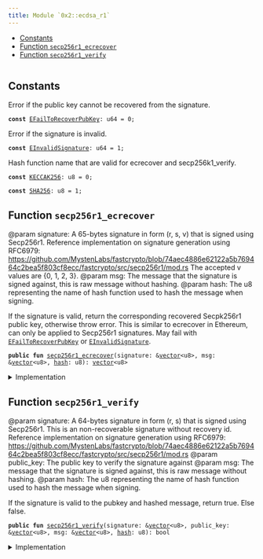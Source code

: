 ```yaml
---
title: Module `0x2::ecdsa_r1`
---
```




-  [Constants](#@Constants_0)
-  [Function `secp256r1_ecrecover`](#0x2_ecdsa_r1_secp256r1_ecrecover)
-  [Function `secp256r1_verify`](#0x2_ecdsa_r1_secp256r1_verify)


<pre><code></code></pre>



<a name="@Constants_0"></a>

## Constants


<a name="0x2_ecdsa_r1_EFailToRecoverPubKey"></a>

Error if the public key cannot be recovered from the signature.


<pre><code><b>const</b> <a href="ecdsa_r1.md#0x2_ecdsa_r1_EFailToRecoverPubKey">EFailToRecoverPubKey</a>: u64 = 0;
</code></pre>



<a name="0x2_ecdsa_r1_EInvalidSignature"></a>

Error if the signature is invalid.


<pre><code><b>const</b> <a href="ecdsa_r1.md#0x2_ecdsa_r1_EInvalidSignature">EInvalidSignature</a>: u64 = 1;
</code></pre>



<a name="0x2_ecdsa_r1_KECCAK256"></a>

Hash function name that are valid for ecrecover and secp256k1_verify.


<pre><code><b>const</b> <a href="ecdsa_r1.md#0x2_ecdsa_r1_KECCAK256">KECCAK256</a>: u8 = 0;
</code></pre>



<a name="0x2_ecdsa_r1_SHA256"></a>



<pre><code><b>const</b> <a href="ecdsa_r1.md#0x2_ecdsa_r1_SHA256">SHA256</a>: u8 = 1;
</code></pre>



<a name="0x2_ecdsa_r1_secp256r1_ecrecover"></a>

## Function `secp256r1_ecrecover`

@param signature: A 65-bytes signature in form (r, s, v) that is signed using
Secp256r1. Reference implementation on signature generation using RFC6979:
https://github.com/MystenLabs/fastcrypto/blob/74aec4886e62122a5b769464c2bea5f803cf8ecc/fastcrypto/src/secp256r1/mod.rs
The accepted v values are {0, 1, 2, 3}.
@param msg: The message that the signature is signed against, this is raw message without hashing.
@param hash: The u8 representing the name of hash function used to hash the message when signing.

If the signature is valid, return the corresponding recovered Secpk256r1 public
key, otherwise throw error. This is similar to ecrecover in Ethereum, can only be
applied to Secp256r1 signatures. May fail with <code><a href="ecdsa_r1.md#0x2_ecdsa_r1_EFailToRecoverPubKey">EFailToRecoverPubKey</a></code> or <code><a href="ecdsa_r1.md#0x2_ecdsa_r1_EInvalidSignature">EInvalidSignature</a></code>.


<pre><code><b>public</b> <b>fun</b> <a href="ecdsa_r1.md#0x2_ecdsa_r1_secp256r1_ecrecover">secp256r1_ecrecover</a>(signature: &<a href="../move-stdlib/vector.md#0x1_vector">vector</a>&lt;u8&gt;, msg: &<a href="../move-stdlib/vector.md#0x1_vector">vector</a>&lt;u8&gt;, <a href="hash.md#0x2_hash">hash</a>: u8): <a href="../move-stdlib/vector.md#0x1_vector">vector</a>&lt;u8&gt;
</code></pre>



<details>
<summary>Implementation</summary>


<pre><code><b>public</b> <b>native</b> <b>fun</b> <a href="ecdsa_r1.md#0x2_ecdsa_r1_secp256r1_ecrecover">secp256r1_ecrecover</a>(signature: &<a href="../move-stdlib/vector.md#0x1_vector">vector</a>&lt;u8&gt;, msg: &<a href="../move-stdlib/vector.md#0x1_vector">vector</a>&lt;u8&gt;, <a href="hash.md#0x2_hash">hash</a>: u8): <a href="../move-stdlib/vector.md#0x1_vector">vector</a>&lt;u8&gt;;
</code></pre>



</details>

<a name="0x2_ecdsa_r1_secp256r1_verify"></a>

## Function `secp256r1_verify`

@param signature: A 64-bytes signature in form (r, s) that is signed using
Secp256r1. This is an non-recoverable signature without recovery id.
Reference implementation on signature generation using RFC6979:
https://github.com/MystenLabs/fastcrypto/blob/74aec4886e62122a5b769464c2bea5f803cf8ecc/fastcrypto/src/secp256r1/mod.rs
@param public_key: The public key to verify the signature against
@param msg: The message that the signature is signed against, this is raw message without hashing.
@param hash: The u8 representing the name of hash function used to hash the message when signing.

If the signature is valid to the pubkey and hashed message, return true. Else false.


<pre><code><b>public</b> <b>fun</b> <a href="ecdsa_r1.md#0x2_ecdsa_r1_secp256r1_verify">secp256r1_verify</a>(signature: &<a href="../move-stdlib/vector.md#0x1_vector">vector</a>&lt;u8&gt;, public_key: &<a href="../move-stdlib/vector.md#0x1_vector">vector</a>&lt;u8&gt;, msg: &<a href="../move-stdlib/vector.md#0x1_vector">vector</a>&lt;u8&gt;, <a href="hash.md#0x2_hash">hash</a>: u8): bool
</code></pre>



<details>
<summary>Implementation</summary>


<pre><code><b>public</b> <b>native</b> <b>fun</b> <a href="ecdsa_r1.md#0x2_ecdsa_r1_secp256r1_verify">secp256r1_verify</a>(signature: &<a href="../move-stdlib/vector.md#0x1_vector">vector</a>&lt;u8&gt;, public_key: &<a href="../move-stdlib/vector.md#0x1_vector">vector</a>&lt;u8&gt;, msg: &<a href="../move-stdlib/vector.md#0x1_vector">vector</a>&lt;u8&gt;, <a href="hash.md#0x2_hash">hash</a>: u8): bool;
</code></pre>



</details>
